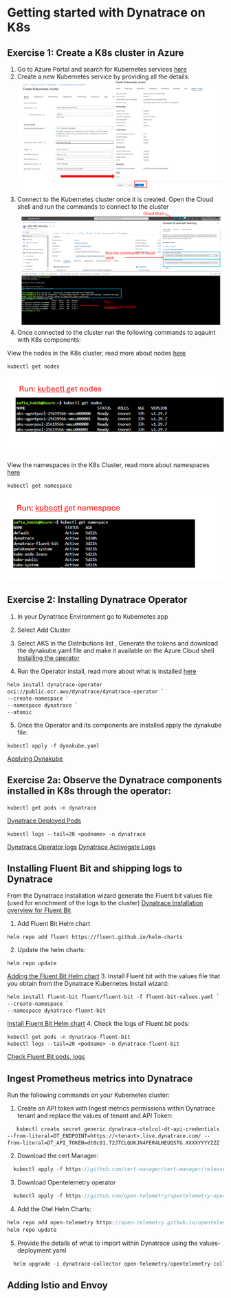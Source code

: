 # Getting started with Dynatrace on K8s

## Exercise 1: Create a K8s cluster in Azure
1. Go to Azure Portal and search for Kubernetes services [here](https://portal.azure.com/#home)
2. Create a new Kubernetes service by providing all the details:
![Create-K8s-cluster](images/Create-K8s-Cluster.png)
3. Connect to the Kubernetes cluster once it is created. Open the Cloud shell and run the commands to connect to the cluster
![Connect-K8s-Cluster](images/k8sConnect-to-Cluster.png)
4. Once connected to the cluster run the following commands to aqauint with K8s components:

View the nodes in the K8s cluster, read more about nodes [here](https://kubernetes.io/docs/concepts/architecture/nodes/)
``````
kubectl get nodes
``````
![Run-get-nodes](images/Run-get-nodes.png)

View the namespaces in the K8s Cluster, read more about namespaces [here](https://kubernetes.io/docs/concepts/overview/working-with-objects/namespaces/)
``````
kubectl get namespace
``````
![Run-get-namespace](images/Run-get-namespace.png)

## Exercise 2: Installing Dynatrace Operator 
1. In your Dynatrace Environment go to Kubernetes app
2. Select Add Cluster
3. Select AKS in the Distributions list , Generate the tokens and download the dynakube.yaml file and make it available on the Azure Cloud shell
[Installing the operator](images/Ex2-Install-Operator-Commands.png)

4. Run the Operator install, read more about what is installed [here]()
``````
helm install dynatrace-operator oci://public.ecr.aws/dynatrace/dynatrace-operator `
--create-namespace `
--namespace dynatrace `
--atomic
``````

5. Once the Operator and its components are installed apply the dynakube file:
``````
kubectl apply -f dynakube.yaml
``````
[Applying Dynakube](images/Ex2-Apply-Dynakube.png)

## Exercise 2a: Observe the Dynatrace components installed in K8s through the operator: 

``````
kubectl get pods -n dynatrace
```````
[Dynatrace Deployed Pods](images/Ex2-Dynatrace-Deployed-Pods.png)

``````
kubectl logs --tail=20 <podname> -n dynatrace
``````
[Dynatrace Operator logs](images/Ex2a-Dynatrace-Operator-Logs.png)
[Dynatrace Activegate Logs](images/Ex2a-Dynatrace-ActiveGate-logs.png)

## Installing Fluent Bit and shipping logs to Dynatrace 
From the Dynatrace installation wizard generate the Fluent bit values file (used for enrichment of the logs to the cluster)
[Dynatrace Installation overview for Fluent Bit](images/Dynatrace-Install-Fluent-Bit.png)

1. Add Fluent Bit Helm chart

``````
helm repo add fluent https://fluent.github.io/helm-charts
``````

2. Update the helm charts: 

``````
helm repo update
``````
[Adding the Fluent Bit Helm chart](images/Fluent-Bit-Helm-Chart.png)
3. Install Fluent bit with the values file that you obtain from the Dynatrace Kubernetes Install wizard: 

``````
helm install fluent-bit fluent/fluent-bit -f fluent-bit-values.yaml `
--create-namespace `
--namespace dynatrace-fluent-bit
``````
[Install Fluent Bit Helm chart](images/Installing-Fluent-Bit-Helm-Chart.png)
4. Check the logs of Fluent bit pods: 

``````
kubectl get pods -n dynatrace-fluent-bit
kubectl logs --tail=20 <podname> -n dynatrace-fluent-bit
``````
[Check Fluent Bit pods, logs](images/Check-FluentBit-Pods-logs.png)

## Ingest Prometheus metrics into Dynatrace
Run the following commands on your Kubernetes cluster:

1. Create an API token with Ingest metrics permissions within Dynatrace tenant and replace the values of tenant and API Token: 

``````
   kubectl create secret generic dynatrace-otelcol-dt-api-credentials --from-literal=DT_ENDPOINT=https://<tenant>.live.dynatrace.com/ --from-literal=DT_API_TOKEN=dt0c01.T2JTCLQUKJN4FER4LHEUQSTG.XXXXYYYYZZZ
``````

2. Download the cert Manager:

```js
  kubectl apply -f https://github.com/cert-manager/cert-manager/releases/download/v1.14.4/cert-manager.yaml
```

3. Download Opentelemetry operator

```js
  kubectl apply -f https://github.com/open-telemetry/opentelemetry-operator/releases/latest/download/opentelemetry-operator.yaml
```

4. Add the Otel Helm Charts:

```js
helm repo add open-telemetry https://open-telemetry.github.io/opentelemetry-helm-charts
helm repo update
```

5. Provide the details of what to import within Dynatrace using the values-deployment.yaml

```js
  helm upgrade -i dynatrace-collector open-telemetry/opentelemetry-collector -f values-deployment.yaml
```


## Adding Istio and Envoy


